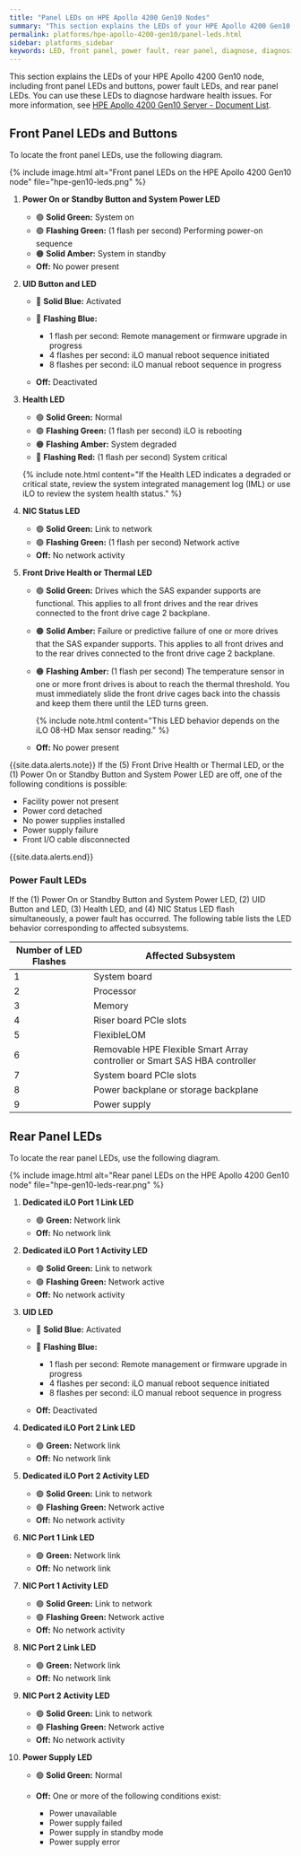 ```yaml
---
title: "Panel LEDs on HPE Apollo 4200 Gen10 Nodes"
summary: "This section explains the LEDs of your HPE Apollo 4200 Gen10 node."
permalink: platforms/hpe-apollo-4200-gen10/panel-leds.html
sidebar: platforms_sidebar
keywords: LED, front panel, power fault, rear panel, diagnose, diagnosis, hardware health
---
```


This section explains the LEDs of your HPE Apollo 4200 Gen10 node, including front panel LEDs and buttons, power fault LEDs, and rear panel LEDs. You can use these LEDs to diagnose hardware health issues. For more information, see [HPE Apollo 4200 Gen10 Server - Document List](https://support.hpe.com/hpesc/public/docDisplay?docLocale=en_US&docId=emr_na-a00061642en_us).

## Front Panel LEDs and Buttons

To locate the front panel LEDs, use the following diagram.

{% include image.html alt="Front panel LEDs on the HPE Apollo 4200 Gen10 node" file="hpe-gen10-leds.png" %}

1. **Power On or Standby Button and System Power LED**

   * 🟢 **Solid Green:**  System on
   * 🟢 **Flashing Green:** (1 flash per second) Performing power-on sequence
   * 🟠 **Solid Amber:** System in standby
   * **Off:** No power present

1. **UID Button and LED**

   * 🔵 **Solid Blue:** Activated
   * 🔵 **Flashing Blue:**

     * 1 flash per second: Remote management or firmware upgrade in progress
     * 4 flashes per second: iLO manual reboot sequence initiated
     * 8 flashes per second: iLO manual reboot sequence in progress

   * **Off:** Deactivated

1. **Health LED**

   * 🟢 **Solid Green:** Normal
   * 🟢 **Flashing Green:** (1 flash per second) iLO is rebooting
   * 🟠 **Flashing Amber:** System degraded
   * 🔴 **Flashing Red:** (1 flash per second) System critical

   {% include note.html content="If the Health LED indicates a degraded or critical state, review the system integrated management log (IML) or use iLO to review the system health status." %}

1. **NIC Status LED**

   * 🟢 **Solid Green:** Link to network
   * 🟢 **Flashing Green:** (1 flash per second) Network active
   * **Off:** No network activity

1. **Front Drive Health or Thermal LED**

   * 🟢 **Solid Green:** Drives which the SAS expander supports are functional. This applies to all front drives and the rear drives connected to the front drive cage 2 backplane.
   * 🟠 **Solid Amber:** Failure or predictive failure of one or more drives that the SAS expander supports. This applies to all front drives and to the rear drives connected to the front drive cage 2 backplane.
   * 🟠 **Flashing Amber:** (1 flash per second) The temperature sensor in one or more front drives is about to reach the thermal threshold. You must immediately slide the front drive cages back into the chassis and keep them there until the LED turns green.

     {% include note.html content="This LED behavior depends on the iLO 08-HD Max sensor reading." %}

   * **Off:** No power present

{{site.data.alerts.note}}
If the (5) Front Drive Health or Thermal LED, or the (1) Power On or Standby Button and System Power LED are off, one of the following conditions is possible:

<ul>
  <li>Facility power not present</li>
  <li>Power cord detached</li>
  <li>No power supplies installed</li>
  <li>Power supply failure</li>
  <li>Front I/O cable disconnected</li>
</ul>
{{site.data.alerts.end}}

### Power Fault LEDs

If the (1) Power On or Standby Button and System Power LED, (2) UID Button and LED, (3) Health LED, and (4) NIC Status LED flash simultaneously, a power fault has occurred. The following table lists the LED behavior corresponding to affected subsystems.

<table>
<thead>
  <tr>
    <th>Number of LED Flashes</th>
    <th>Affected Subsystem</th>
  </tr>
</thead>
<tbody>
  <tr>
    <td>1</td>
    <td>System board</td>
  </tr>
  <tr>
    <td>2</td>
    <td>Processor</td>
  </tr>
  <tr>
    <td>3</td>
    <td>Memory</td>
  </tr>
  <tr>
    <td>4</td>
    <td>Riser board PCIe slots</td>
  </tr>
  <tr>
    <td>5</td>
    <td>FlexibleLOM</td>
  </tr>
  <tr>
    <td>6</td>
    <td>Removable HPE Flexible Smart Array controller or Smart SAS HBA controller</td>
  </tr>
  <tr>
    <td>7</td>
    <td>System board PCIe slots</td>
  </tr>
  <tr>
    <td>8</td>
    <td>Power backplane or storage backplane</td>
  </tr>
  <tr>
    <td>9</td>
    <td>Power supply</td>
  </tr>  
</tbody>
</table>

## Rear Panel LEDs

To locate the rear panel LEDs, use the following diagram.

{% include image.html alt="Rear panel LEDs on the HPE Apollo 4200 Gen10 node" file="hpe-gen10-leds-rear.png" %}

1. **Dedicated iLO Port 1 Link LED**

   * 🟢 **Green:** Network link
   * **Off:** No network link

1. **Dedicated iLO Port 1 Activity LED**

   * 🟢 **Solid Green:** Link to network
   * 🟢 **Flashing Green:** Network active
   * **Off:** No network activity

1. **UID LED**

   * 🔵 **Solid Blue:** Activated
   * 🔵 **Flashing Blue:**

     * 1 flash per second: Remote management or firmware upgrade in progress
     * 4 flashes per second: iLO manual reboot sequence initiated
     * 8 flashes per second: iLO manual reboot sequence in progress

   * **Off:** Deactivated

1. **Dedicated iLO Port 2 Link LED**

   * 🟢 **Green:** Network link
   * **Off:** No network link

1. **Dedicated iLO Port 2 Activity LED**

   * 🟢 **Solid Green:** Link to network
   * 🟢 **Flashing Green:** Network active
   * **Off:** No network activity

1. **NIC Port 1 Link LED**

   * 🟢 **Green:** Network link
   * **Off:** No network link

1. **NIC Port 1 Activity LED**

   * 🟢 **Solid Green:** Link to network
   * 🟢 **Flashing Green:** Network active
   * **Off:** No network activity

1. **NIC Port 2 Link LED**

   * 🟢 **Green:** Network link
   * **Off:** No network link

1. **NIC Port 2 Activity LED**

   * 🟢 **Solid Green:** Link to network
   * 🟢 **Flashing Green:** Network active
   * **Off:** No network activity

1. **Power Supply LED**

   * 🟢 **Solid Green:** Normal
   * **Off:** One or more of the following conditions exist:

     * Power unavailable
     * Power supply failed
     * Power supply in standby mode
     * Power supply error
